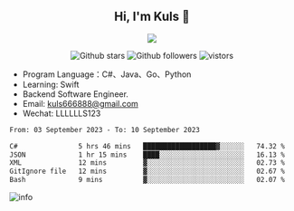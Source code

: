 <h2 align="center"> Hi, I'm Kuls 👋 </h2>
<p align="center">
    <p align="center">
        <img src=" https://avatars.githubusercontent.com/u/42165104?s=460&u=5c7fbf0bce7d4b38a15a44676e6f64b529e47598&v=4"/>
    </p>
    <p align="center">
      <img src="https://img.shields.io/github/stars/hellokuls?style=social" alt="Github stars" />
      <img src="https://img.shields.io/github/followers/hellokuls?style=social" alt="Github followers" />
      <img src="https://visitor-badge.glitch.me/badge?page_id=hellokuls.readme" alt="vistors" />
    </p>
</p>

- Program Language：C#、Java、Go、Python
- Learning: Swift
- Backend Software Engineer.
- Email: kuls666888@gmail.com
- Wechat: LLLLLLS123

<!--START_SECTION:waka-->

```txt
From: 03 September 2023 - To: 10 September 2023

C#               5 hrs 46 mins   ██████████████████▓░░░░░░   74.32 %
JSON             1 hr 15 mins    ████░░░░░░░░░░░░░░░░░░░░░   16.13 %
XML              12 mins         ▓░░░░░░░░░░░░░░░░░░░░░░░░   02.73 %
GitIgnore file   12 mins         ▓░░░░░░░░░░░░░░░░░░░░░░░░   02.67 %
Bash             9 mins          ▓░░░░░░░░░░░░░░░░░░░░░░░░   02.07 %
```

<!--END_SECTION:waka-->

![info](https://github-readme-stats.vercel.app/api?username=hellokuls&show_icons=true&count_private=true&hide=prs&theme=default_repocard)


